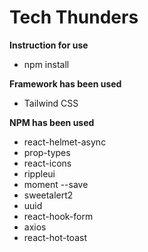 # Tech Thunders


**Instruction for use**
* npm install

**Framework has been used**
* Tailwind CSS

**NPM has been used**
* react-helmet-async
* prop-types
* react-icons
* rippleui
* moment --save 
* sweetalert2
* uuid
* react-hook-form
* axios 
* react-hot-toast

